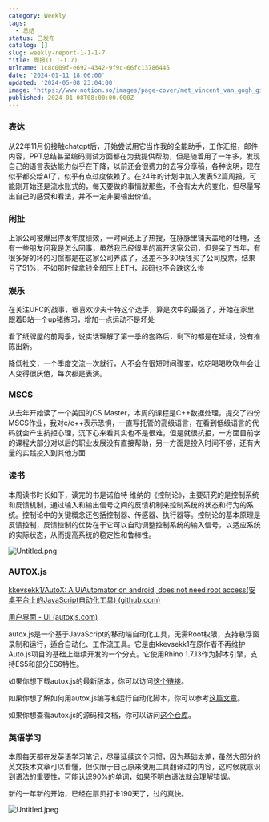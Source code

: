```yaml
---
category: Weekly
tags:
  - 总结
status: 已发布
catalog: []
slug: weekly-report-1-1-1-7
title: 周报(1.1-1.7)
urlname: 1c8c009f-e692-4342-9f9c-66fc13786446
date: '2024-01-11 18:06:00'
updated: '2024-05-08 23:04:00'
image: 'https://www.notion.so/images/page-cover/met_vincent_van_gogh_ginoux.jpg'
published: 2024-01-08T08:00:00.000Z
---
```


### 表达


从22年11月份接触chatgpt后，开始尝试用它当作我的全能助手，工作汇报，邮件内容，PPT总结甚至编码测试方面都在为我提供帮助，但是随着用了一年多，发现自己的语言表达能力似乎在下降，以前还会很费力的去写分享稿，各种说明，现在似乎都交给AI了，似乎有点过度依赖了。在24年的计划中加入发表52篇周报，可能刚开始还是流水账式的，每天要做的事情就那些，不会有太大的变化，但尽量写出自己的感受和看法，并不一定非要输出价值。


### 闲扯


上家公司被爆出停发年度绩效，一时间还上了热搜，在脉脉里铺天盖地的吐槽，还有一些朋友问我是怎么回事，虽然我已经很早的离开这家公司，但是呆了五年，有很多好的坏的习惯都是在这家公司养成了，还差不多30块钱买了公司股票，结果亏了51%，不如那时候拿钱全部压上ETH，起码也不会跌这么惨


### 娱乐


在关注UFC的战事，很喜欢沙夫卡特这个选手，算是次中的最强了，开始在家里跟着B站一个up猪练习，增加一点运动不是坏处


看了纸牌屋的前两季，说实话理解了第一季的套路后，剩下的都是在延续，没有推陈出新。


降低社交，一个季度交流一次就行，人不会在很短时间骤变，吃吃喝喝吹吹牛会让人变得很厌倦，每次都是表演。


### MSCS


从去年开始读了一个美国的CS Master，本周的课程是C++数据处理，提交了四份MSCS作业，我对c/c++表示恐惧，一直写托管的高级语言，在看到低级语言的代码就会产生抗拒心理，沉下心来看其实也不是很难，但是就很抗拒，一方面目前学的课程大部分对以后的职业发展没有直接帮助，另一方面是投入时间不够，还有大量的实践投入到其他方面


### 读书


本周读书时长如下，读完的书是诺伯特·维纳的《控制论》，主要研究的是控制系统和反馈机制，通过输入和输出信号之间的反馈机制来控制系统的状态和行为的系统。控制论中的关键概念还包括控制器、传感器、执行器等。控制论的基本原理是反馈控制，反馈控制的优势在于它可以自动调整控制系统的输入信号，以适应系统的实际状态，从而提高系统的稳定性和鲁棒性。


![Untitled.png](https://prod-files-secure.s3.us-west-2.amazonaws.com/5d24fe63-e567-4804-86f9-9fdc62e13082/4d744901-b410-4924-8554-36cce6e9aab7/Untitled.png?X-Amz-Algorithm=AWS4-HMAC-SHA256&X-Amz-Content-Sha256=UNSIGNED-PAYLOAD&X-Amz-Credential=ASIAZI2LB466QMURRZWM%2F20250417%2Fus-west-2%2Fs3%2Faws4_request&X-Amz-Date=20250417T054003Z&X-Amz-Expires=3600&X-Amz-Security-Token=IQoJb3JpZ2luX2VjEM3%2F%2F%2F%2F%2F%2F%2F%2F%2F%2FwEaCXVzLXdlc3QtMiJHMEUCIHYuG7F%2FmgaUWq9pA0FJ7B%2FohwIwxHowEFshNmSPk7OXAiEA9tMexniwTK5RS8CuXBxK5BsR46diJXX%2Fybsahx1TPsgq%2FwMIVhAAGgw2Mzc0MjMxODM4MDUiDH2imbd%2FC644M%2BsfzyrcAx%2BivlpMH4OZGzxFfOsK7rN5tsr%2FxcXsqxKBaSOjtw5Vixa4fvlWQ8hpvIJYvzfJs8tKMXCjaRGwgbi%2FbxdfslstT7i3%2BGJgNGNMmOsA%2Bei315A53POYym6XOdSPw7a8ufNd6wmBxhgkCWoSlGSHpkUnDQigcjtWxg6mrnHaDoSRONp1vdruyIevJZ6qvVXrLUnVSNX2NE9F4ShqzCFwkeo%2FX2jgVClxu6ws4j0v9YqhpASAHVAZAwbVaoBnCdksSyGFAIkxFYE5zOmeiC3JkwaeILt%2FwzG%2ByrsC6PSug1skpPHSNYcpDuF4fIL8W0jTcBgdyjCsx5b03K3QMeB5FkSWUO2i0TS1Str0heosyLplAME4lmwkQnwvEWsCVSpFqt9H%2FveXla48svzsd7szzIOFyXDO7vkYliD7qgHl11Hp149%2FvQrnE%2FfkIqlJH39Hhbk8Bm1gSajlz4QL2IbcF527wbm3QaHExgGPilScFr6On3j09h1hFMYwVJuBuSdDGeArIkXVMQ%2FlkPSw62MKaWfaS3jrgq2KnhB2w1L%2Bo2J1h2K%2B8ZXOuAk%2FJkvPushuA4AUA6jQWzh9Ew8X9mRqZuJ5k%2B0OvG6M%2FmDIAbGvJsRfZlEKv0CnAbDYbhedMIWTgsAGOqUBNVEklClcRQ15bMmnDG%2FUKaL6OJv3W9P3nBezlBl0cYjMq7x4hkBDAC6YQnid8L4ueO%2FXKzvwQMbJOE6ho92CCbKrd2U7ohONLZc7Ocx5Kv2UicqvjqzdmHl%2FgEwNZ2%2FkIXkTmaL%2FyTdpuPyIVQ4lFW%2BFLrPszlRIAUwCzugBVo3dIM2ebJ6qOCxoDOJtKJIOleBDeFc3%2FM7Py87HxzY%2FK47plKCz&X-Amz-Signature=7c06a9237c525bcd2f740b2999288e5c0b0140bc6f3d90f43a541a598224763f&X-Amz-SignedHeaders=host&x-id=GetObject)


### AUTOX.js


[kkevsekk1/AutoX: A UiAutomator on android, does not need root access(安卓平台上的JavaScript自动化工具) (github.com)](https://github.com/kkevsekk1/AutoX)


[用户界面 - UI (autoxjs.com)](http://doc.autoxjs.com/#/ui)


autox.js是一个基于JavaScript的移动端自动化工具，无需Root权限，支持悬浮窗录制和运行，适合自动化、工作流工具。它是由kkevsekk1在原作者不再维护Auto.js项目的基础上继续开发的一个分支。它使用Rhino 1.7.13作为脚本引擎，支持ES5和部分ES6特性。


如果你想下载autox.js的最新版本，你可以访问[这个链接](https://github.com/kkevsekk1/AutoX/releases)。


如果你想了解如何用autox.js编写和运行自动化脚本，你可以参考[这篇文章](https://www.cnblogs.com/ghj1976/p/autoxjs.html)。


如果你想查看autox.js的源码和文档，你可以访问[这个仓库](https://github.com/kkevsekk1/AutoX)。


### 英语学习


本周每天都在发英语学习笔记，尽量延续这个习惯，因为基础太差，虽然大部分的英文技术文章可以看懂，但仅限于自己原来使用工具翻译过的内容，这时候就意识到语法的重要性，可能认识90%的单词，如果不明白语法就会理解错误。


新的一年新的开始，已经在扇贝打卡190天了，过的真快。


![Untitled.jpeg](https://prod-files-secure.s3.us-west-2.amazonaws.com/5d24fe63-e567-4804-86f9-9fdc62e13082/c04d3014-4bd3-4142-a613-19220f0a3512/Untitled.jpeg?X-Amz-Algorithm=AWS4-HMAC-SHA256&X-Amz-Content-Sha256=UNSIGNED-PAYLOAD&X-Amz-Credential=ASIAZI2LB466QMURRZWM%2F20250417%2Fus-west-2%2Fs3%2Faws4_request&X-Amz-Date=20250417T054003Z&X-Amz-Expires=3600&X-Amz-Security-Token=IQoJb3JpZ2luX2VjEM3%2F%2F%2F%2F%2F%2F%2F%2F%2F%2FwEaCXVzLXdlc3QtMiJHMEUCIHYuG7F%2FmgaUWq9pA0FJ7B%2FohwIwxHowEFshNmSPk7OXAiEA9tMexniwTK5RS8CuXBxK5BsR46diJXX%2Fybsahx1TPsgq%2FwMIVhAAGgw2Mzc0MjMxODM4MDUiDH2imbd%2FC644M%2BsfzyrcAx%2BivlpMH4OZGzxFfOsK7rN5tsr%2FxcXsqxKBaSOjtw5Vixa4fvlWQ8hpvIJYvzfJs8tKMXCjaRGwgbi%2FbxdfslstT7i3%2BGJgNGNMmOsA%2Bei315A53POYym6XOdSPw7a8ufNd6wmBxhgkCWoSlGSHpkUnDQigcjtWxg6mrnHaDoSRONp1vdruyIevJZ6qvVXrLUnVSNX2NE9F4ShqzCFwkeo%2FX2jgVClxu6ws4j0v9YqhpASAHVAZAwbVaoBnCdksSyGFAIkxFYE5zOmeiC3JkwaeILt%2FwzG%2ByrsC6PSug1skpPHSNYcpDuF4fIL8W0jTcBgdyjCsx5b03K3QMeB5FkSWUO2i0TS1Str0heosyLplAME4lmwkQnwvEWsCVSpFqt9H%2FveXla48svzsd7szzIOFyXDO7vkYliD7qgHl11Hp149%2FvQrnE%2FfkIqlJH39Hhbk8Bm1gSajlz4QL2IbcF527wbm3QaHExgGPilScFr6On3j09h1hFMYwVJuBuSdDGeArIkXVMQ%2FlkPSw62MKaWfaS3jrgq2KnhB2w1L%2Bo2J1h2K%2B8ZXOuAk%2FJkvPushuA4AUA6jQWzh9Ew8X9mRqZuJ5k%2B0OvG6M%2FmDIAbGvJsRfZlEKv0CnAbDYbhedMIWTgsAGOqUBNVEklClcRQ15bMmnDG%2FUKaL6OJv3W9P3nBezlBl0cYjMq7x4hkBDAC6YQnid8L4ueO%2FXKzvwQMbJOE6ho92CCbKrd2U7ohONLZc7Ocx5Kv2UicqvjqzdmHl%2FgEwNZ2%2FkIXkTmaL%2FyTdpuPyIVQ4lFW%2BFLrPszlRIAUwCzugBVo3dIM2ebJ6qOCxoDOJtKJIOleBDeFc3%2FM7Py87HxzY%2FK47plKCz&X-Amz-Signature=5b300b90f350f299ce48f28128193b34327f911bea0ef6c32c2aa46e515cf1ed&X-Amz-SignedHeaders=host&x-id=GetObject)

